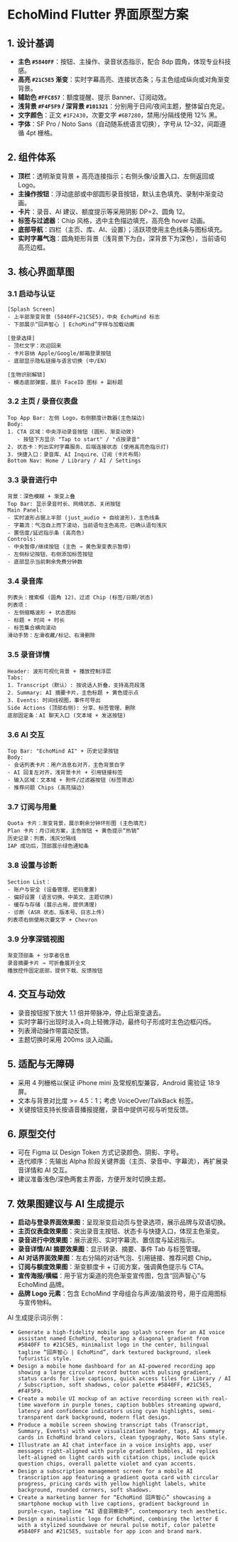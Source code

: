 # EchoMind Flutter 界面原型方案

## 1. 设计基调
- **主色 `#5840FF`**：按钮、主操作、录音状态指示，配合 8dp 圆角，体现专业科技感。
- **高亮 `#21C5E5` 渐变**：实时字幕高亮、连接状态条；与主色组成纵向或对角渐变背景。
- **辅助色 `#FFC857`**：额度提醒、提示 Banner、订阅动效。
- **浅背景 `#F4F5F9` / 深背景 `#101321`**：分别用于日间/夜间主题，整体留白充足。
- **文字颜色**：正文 `#1F2430`，次要文字 `#6B7280`，禁用/分隔线使用 12% 黑。
- **字体**：SF Pro / Noto Sans（自动随系统语言切换），字号从 12–32，间距遵循 4pt 栅格。

## 2. 组件体系
- **顶栏**：透明渐变背景 + 高亮连接指示；右侧头像/设置入口、左侧返回或 Logo。
- **主操作按钮**：浮动底部或中部圆形录音按钮，默认主色填充、录制中渐变动画。
- **卡片**：录音、AI 建议、额度提示等采用阴影 DP=2、圆角 12。
- **标签与过滤器**：Chip 风格，选中主色描边填充，高亮色 hover 动画。
- **底部导航**：四栏（主页、库、AI、设置）；活跃项使用主色线条与图标填充。
- **实时字幕气泡**：圆角矩形背景（浅背景下为白，深背景下为深色），当前语句高亮边框。

## 3. 核心界面草图

### 3.1 启动与认证
```
[Splash Screen]
- 上半部渐变背景 (5840FF→21C5E5)，中央 EchoMind 标志
- 下部展示“回声智心 | EchoMind”字样与加载动画

[登录选择]
- 顶栏文字：欢迎回来
- 卡片容纳 Apple/Google/邮箱登录按钮
- 底部显示隐私链接与语言切换 (中/EN)

[生物识别解锁]
- 模态底部弹窗，展示 FaceID 图标 + 副标题
```

### 3.2 主页 / 录音仪表盘
```
Top App Bar: 左侧 Logo，右侧额度计数器(主色描边)
Body:
1. CTA 区域：中央浮动录音按钮 (圆形、渐变动效)
   - 按钮下方显示 "Tap to start" / "点按录音"
2. 状态卡：列出实时字幕服务、后端连接状态 (使用高亮色指示灯)
3. 快捷入口：录音库、AI Inquire、订阅（卡片布局）
Bottom Nav: Home / Library / AI / Settings
```

### 3.3 录音进行中
```
背景：深色模糊 + 渐变上叠
Top Bar: 显示录音时长、网络状态、关闭按钮
Main Panel:
- 实时波形占据上半部 (just_audio + 自绘波形)，主色线条
- 字幕流：气泡自上而下滚动，当前语句主色高亮，已确认语句浅灰
- 置信度/延迟指示条 (高亮色)
Controls:
- 中央暂停/继续按钮 (主色 → 黄色渐变表示暂停)
- 左侧标记按钮、右侧添加标签按钮
- 底部显示当前剩余免费分钟数
```

### 3.4 录音库
```
列表头：搜索框 (圆角 12)、过滤 Chip (标签/日期/状态)
列表项：
- 左侧缩略波形 + 状态图标
- 标题 + 时间 + 时长
- 标签集合横向滚动
滑动手势：左滑收藏/标记、右滑删除
```

### 3.5 录音详情
```
Header: 波形可视化背景 + 播放控制浮层
Tabs:
1. Transcript（默认）: 按说话人折叠，支持高亮段落
2. Summary: AI 摘要卡片，主色标题 + 黄色提示点
3. Events: 时间线视图，事件可导出
Side Actions (顶部右侧): 分享、标签管理、删除
底部固定条：AI 聊天入口 (文本域 + 发送按钮)
```

### 3.6 AI 交互
```
Top Bar: "EchoMind AI" + 历史记录按钮
Body:
- 会话列表卡片：用户消息右对齐，主色背景白字
- AI 回复左对齐，浅背景卡片 + 引用链接标签
- 输入区域：文本域 + 附件/过滤器按钮（标签筛选）
- 推荐问题 Chips (高亮描边)
```

### 3.7 订阅与用量
```
Quota 卡片：渐变背景，展示剩余分钟环形图 (主色填充)
Plan 卡片：月订阅方案，主色按钮 + 黄色提示“热销”
历史记录：列表，浅灰分隔线
IAP 成功后，顶部展示绿色通知条
```

### 3.8 设置与诊断
```
Section List：
- 账户与安全 (设备管理、密码重置)
- 偏好设置 (语言切换、中英文、主题切换)
- 缓存与存储 (展示占用，提供清理)
- 诊断 (ASR 状态、版本号、日志上传)
列表项右侧使用次要文字 + Chevron
```

### 3.9 分享深链视图
```
渐变顶部条 + 分享者信息
录音摘要卡片 → 可折叠展开全文
播放控件固定底部，提供下载、反馈按钮
```

## 4. 交互与动效
- 录音按钮按下放大 1.1 倍并带脉冲，停止后渐变退去。
- 实时字幕行出现时淡入+向上轻微浮动，最终句子形成时主色边框闪烁。
- 列表滑动操作带震动反馈。
- 主题切换时采用 200ms 淡入动画。

## 5. 适配与无障碍
- 采用 4 列栅格以保证 iPhone mini 及常规机型兼容，Android 需验证 18:9 屏。
- 文本与背景对比度 >= 4.5：1；考虑 VoiceOver/TalkBack 标签。
- 关键按钮支持长按语音播报提醒，录音中提供可视与听觉反馈。

## 6. 原型交付
- 可在 Figma 以 Design Token 方式记录颜色、阴影、字号。
- 迭代顺序：先输出 Alpha 阶段关键界面（主页、录音中、字幕流），再扩展录音详情和 AI 交互。
- 建议准备浅色/深色两套主界面，方便开发时切换主题。

## 7. 效果图建议与 AI 生成提示
- **启动与登录界面效果图**：呈现渐变启动页与登录选项，展示品牌与双语切换。
- **主页仪表盘效果图**：突出录音主按钮、状态卡与快捷入口，体现主色渐变。
- **录音进行中效果图**：展示波形、实时字幕流、置信度与延迟指示。
- **录音详情/AI 摘要效果图**：显示转录、摘要、事件 Tab 与标签管理。
- **AI 对话界面效果图**：左右分隔的对话气泡、引用链接、推荐问题 Chip。
- **订阅与额度效果图**：渐变额度卡 + 订阅方案，强调黄色提示与 CTA。
- **宣传海报/横幅**：用于官方渠道的亮色渐变宣传图，包含“回声智心”与 EchoMind 品牌。
- **品牌 Logo 元素**：包含 EchoMind 字母组合与声波/脑波符号，用于应用图标与宣传物料。

AI 生成提示词示例：
- `Generate a high-fidelity mobile app splash screen for an AI voice assistant named EchoMind, featuring a diagonal gradient from #5840FF to #21C5E5, minimalist logo in the center, bilingual tagline “回声智心 | EchoMind”, dark textured background, sleek futuristic style.`
- `Design a mobile home dashboard for an AI-powered recording app showing a large circular record button with pulsing gradient, status cards for live captions, quick access tiles for Library / AI / Subscription, soft shadows, color palette #5840FF, #21C5E5, #F4F5F9.`
- `Create a mobile UI mockup of an active recording screen with real-time waveform in purple tones, caption bubbles streaming upward, latency and confidence indicators using cyan highlights, semi-transparent dark background, modern flat design.`
- `Produce a mobile screen showing transcript tabs (Transcript, Summary, Events) with wave visualization header, tags, AI summary cards in EchoMind brand colors, clean typography, Noto Sans style.`
- `Illustrate an AI chat interface in a voice insights app, user messages right-aligned with purple gradient bubbles, AI replies left-aligned on light cards with citation chips, include quick question chips, overall palette violet and cyan accents.`
- `Design a subscription management screen for a mobile AI transcription app featuring a gradient quota card with circular progress, pricing cards with yellow highlight labels, white background, rounded corners, soft shadows.`
- `Create a marketing banner for “EchoMind 回声智心” showcasing a smartphone mockup with live captions, gradient background in purple-cyan, tagline “AI 语音洞察助手”, contemporary tech aesthetic.`
- `Design a minimalistic logo for EchoMind, combining the letter E with a stylized soundwave or neural pulse motif, color palette #5840FF and #21C5E5, suitable for app icon and brand mark.`
